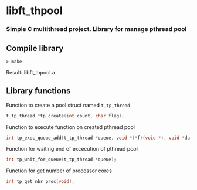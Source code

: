 # libft_thpool

### Simple C multithread project. Library for manage pthread pool

## Compile library
```
> make
```
Result: libft_thpool.a

## Library functions
Function to create a pool struct named `t_tp_thread`
```c
t_tp_thread *tp_create(int count, char flag);
```
Function to execute function on created pthread pool
```c
int tp_exec_queue_add(t_tp_thread *queue, void *(*f)(void *), void *data);
```
Function for waiting end of excecution of pthread pool
```c
int tp_wait_for_queue(t_tp_thread *queue);
```
Function for get number of processor cores
```c
int tp_get_nbr_proc(void);
```
